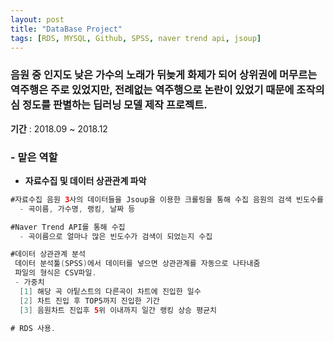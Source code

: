 ```yaml
---
layout: post
title: "DataBase Project"
tags: [RDS, MYSQL, Github, SPSS, naver trend api, jsoup]
---
```


### 음원 중 인지도 낮은 가수의 노래가 뒤늦게 화제가 되어 상위권에 머무르는 역주행은 주로 있었지만, 전례없는 역주행으로 논란이 있었기 때문에 조작의심 정도를 판별하는 딥러닝 모델 제작 프로젝트.

**기간** : 2018.09 ~ 2018.12

### - 맡은 역할
- **자료수집 및 데이터 상관관계 파악**

```java
#자료수집 음원 3사의 데이터들을 Jsoup을 이용한 크롤링을 통해 수집 음원의 검색 빈도수를
  - 곡이름, 가수명, 랭킹, 날짜 등

#Naver Trend API를 통해 수집
  - 곡이름으로 얼마나 많은 빈도수가 검색이 되었는지 수집

#데이터 상관관계 분석
 데이터 분석툴(SPSS)에서 데이터를 넣으면 상관관계를 자동으로 나타내줌
 파일의 형식은 CSV파일.
 - 가중치
  [1] 해당 곡 아팉스트의 다른곡이 차트에 진입한 일수
  [2] 차트 진입 후 TOP5까지 진입한 기간
  [3] 음원차트 진입후 5위 이내까지 일간 랭킹 상승 평균치

# RDS 사용.
```
